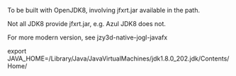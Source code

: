 To be built with OpenJDK8, involving jfxrt.jar available in the path.

Not all JDK8 provide jfxrt.jar, e.g. Azul JDK8 does not.

For more modern version, see jzy3d-native-jogl-javafx

export JAVA_HOME=/Library/Java/JavaVirtualMachines/jdk1.8.0_202.jdk/Contents/Home/ 
